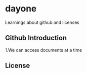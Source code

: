 # dayone
Learnings about github and licenses
 
## Github Introduction
1.We can access documents at a time



## License




